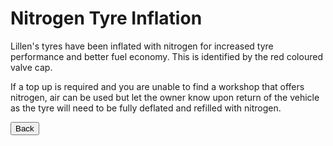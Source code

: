 <link href="../styles/custom.css" rel="stylesheet" />

# Nitrogen Tyre Inflation
Lillen's tyres have been inflated with nitrogen for increased tyre performance and better fuel economy. 
This is identified by the red coloured valve cap.

If a top up is required and you are unable to find a workshop that offers nitrogen, air can be used but 
let the owner know upon return of the vehicle as the tyre will need to be fully deflated and refilled 
with nitrogen.

<a href="../index.html#guides"><button class="nav-button"><i class="arrow arrow-left"></i> Back</button></a>
